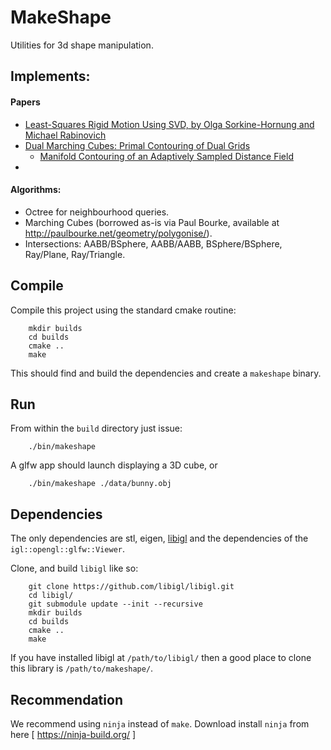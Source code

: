 # MakeShape

Utilities for 3d shape manipulation.

## Implements:

#### Papers
* [ Least-Squares Rigid Motion Using SVD, by Olga Sorkine-Hornung and Michael Rabinovich ](https://igl.ethz.ch/projects/ARAP/svd_rot.pdf)
* [ Dual Marching Cubes: Primal Contouring of Dual Grids ](https://www.cs.rice.edu/~jwarren/papers/dmc.pdf)
  * [ Manifold Contouring of an Adaptively Sampled Distance Field ](http://publications.lib.chalmers.se/records/fulltext/123811.pdf)
* 
 
#### Algorithms:
* Octree for neighbourhood queries.
* Marching Cubes (borrowed as-is via Paul Bourke, available at http://paulbourke.net/geometry/polygonise/).
* Intersections: AABB/BSphere, AABB/AABB, BSphere/BSphere, Ray/Plane, Ray/Triangle.

## Compile

Compile this project using the standard cmake routine:
```
    mkdir builds
    cd builds
    cmake ..
    make
```
This should find and build the dependencies and create a `makeshape` binary.

## Run

From within the `build` directory just issue:
```
    ./bin/makeshape
```
A glfw app should launch displaying a 3D cube,  or
```
    ./bin/makeshape ./data/bunny.obj
```

## Dependencies

The only dependencies are stl, eigen, [libigl](http://libigl.github.io/libigl/) and the 
dependencies of the `igl::opengl::glfw::Viewer`.

Clone, and build `libigl` like so:
```
    git clone https://github.com/libigl/libigl.git
    cd libigl/
    git submodule update --init --recursive
    mkdir builds
    cd builds
    cmake ..
    make
```
If you have installed libigl at `/path/to/libigl/` then a good place to clone this library 
is `/path/to/makeshape/`.

## Recommendation
We recommend using `ninja` instead of `make`. Download install `ninja` from here [
https://ninja-build.org/ ]
